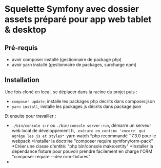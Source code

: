 # Squelette Symfony avec dossier assets préparé pour app web tablet & desktop  

## Pré-requis

* avoir composer installé (gestionnaire de package php)
* avoir yarn installé (gestionnaire de packages, surcharge npm)

## Installation

Une fois cloné en local, se déplacer dans la racine du projet puis :
 
* `composer update`, installe les packages php décrits dans composer.json 
* `yarn install`, installe les packages js décrits dans package.json

Et ensuite pour travailler : 

* `./bin/console s:r` ou `./bin/console server:run`, démarre un serveur web local de développement 
h`, exécute en continu 'encore' qui agrège les js et styles* `yarn watch
 *php recommandé ¨7.3.0 pour le webpack
*Installer la doctrine "composer require symfony/orm-pack"
*Créer une classe d'entité: "php bin/console make:entity"
*Installer la dependance fixture pour pouvoir prendre facilement en charge l'ORM "composer require --dev orm-fixtures"
*